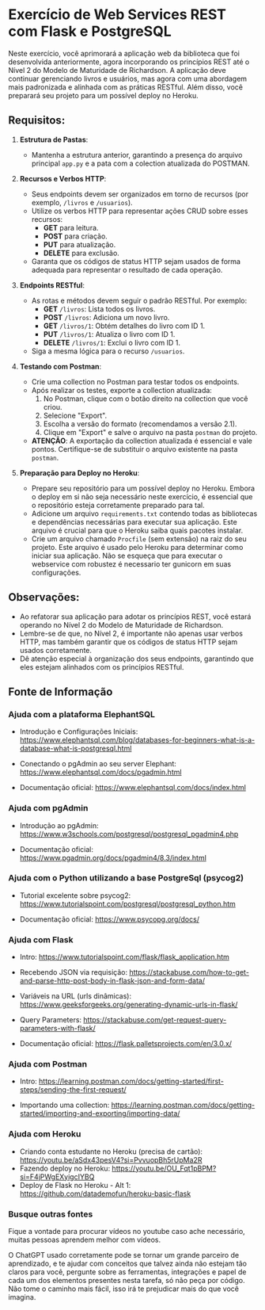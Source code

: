 # Exercício de Web Services REST com Flask e PostgreSQL

Neste exercício, você aprimorará a aplicação web da biblioteca que foi desenvolvida anteriormente, agora incorporando os princípios REST até o Nível 2 do Modelo de Maturidade de Richardson. A aplicação deve continuar gerenciando livros e usuários, mas agora com uma abordagem mais padronizada e alinhada com as práticas RESTful. Além disso, você preparará seu projeto para um possível deploy no Heroku.

## Requisitos:

1. **Estrutura de Pastas**:
    - Mantenha a estrutura anterior, garantindo a presença do arquivo principal `app.py` e a pata com a colection atualizada do POSTMAN.

2. **Recursos e Verbos HTTP**:
    - Seus endpoints devem ser organizados em torno de recursos (por exemplo, `/livros` e `/usuarios`).
    - Utilize os verbos HTTP para representar ações CRUD sobre esses recursos: 
        - **GET** para leitura.
        - **POST** para criação.
        - **PUT** para atualização.
        - **DELETE** para exclusão.
    - Garanta que os códigos de status HTTP sejam usados de forma adequada para representar o resultado de cada operação.

3. **Endpoints RESTful**:
    - As rotas e métodos devem seguir o padrão RESTful. Por exemplo:
        - **GET** `/livros`: Lista todos os livros.
        - **POST** `/livros`: Adiciona um novo livro.
        - **GET** `/livros/1`: Obtém detalhes do livro com ID 1.
        - **PUT** `/livros/1`: Atualiza o livro com ID 1.
        - **DELETE** `/livros/1`: Exclui o livro com ID 1.
    - Siga a mesma lógica para o recurso `/usuarios`.

4. **Testando com Postman**:
    - Crie uma collection no Postman para testar todos os endpoints.
    - Após realizar os testes, exporte a collection atualizada:
        1. No Postman, clique com o botão direito na collection que você criou.
        2. Selecione "Export".
        3. Escolha a versão do formato (recomendamos a versão 2.1).
        4. Clique em "Export" e salve o arquivo na pasta `postman` do projeto.
    - **ATENÇÃO**: A exportação da collection atualizada é essencial e vale pontos. Certifique-se de substituir o arquivo existente na pasta `postman`.

5. **Preparação para Deploy no Heroku**:
    - Prepare seu repositório para um possível deploy no Heroku. Embora o deploy em si não seja necessário neste exercício, é essencial que o repositório esteja corretamente preparado para tal.
    - Adicione um arquivo `requirements.txt` contendo todas as bibliotecas e dependências necessárias para executar sua aplicação. Este arquivo é crucial para que o Heroku saiba quais pacotes instalar.
    - Crie um arquivo chamado `Procfile` (sem extensão) na raiz do seu projeto. Este arquivo é usado pelo Heroku para determinar como iniciar sua aplicação. Não se esqueça que para executar o webservice com robustez é necessario ter gunicorn em suas configurações.

## Observações:

- Ao refatorar sua aplicação para adotar os princípios REST, você estará operando no Nível 2 do Modelo de Maturidade de Richardson.
- Lembre-se de que, no Nível 2, é importante não apenas usar verbos HTTP, mas também garantir que os códigos de status HTTP sejam usados corretamente.
- Dê atenção especial à organização dos seus endpoints, garantindo que eles estejam alinhados com os princípios RESTful.


## Fonte de Informação

### Ajuda com a plataforma ElephantSQL

- Introdução e Configurações Iniciais: https://www.elephantsql.com/blog/databases-for-beginners-what-is-a-database-what-is-postgresql.html

- Conectando o pgAdmin ao seu server Elephant: https://www.elephantsql.com/docs/pgadmin.html

- Documentação oficial: https://www.elephantsql.com/docs/index.html

### Ajuda com pgAdmin

- Introdução ao pgAdmin: https://www.w3schools.com/postgresql/postgresql_pgadmin4.php

- Documentação oficial: https://www.pgadmin.org/docs/pgadmin4/8.3/index.html

### Ajuda com o Python utilizando a base PostgreSql (psycog2)

- Tutorial excelente sobre psycog2: https://www.tutorialspoint.com/postgresql/postgresql_python.htm

- Documentação oficial: https://www.psycopg.org/docs/

### Ajuda com Flask

- Intro: https://www.tutorialspoint.com/flask/flask_application.htm

- Recebendo JSON via requisição: https://stackabuse.com/how-to-get-and-parse-http-post-body-in-flask-json-and-form-data/

- Variáveis na URL (urls dinâmicas): https://www.geeksforgeeks.org/generating-dynamic-urls-in-flask/

- Query Parameters: https://stackabuse.com/get-request-query-parameters-with-flask/

- Documentação oficial: https://flask.palletsprojects.com/en/3.0.x/

### Ajuda com Postman

- Intro: https://learning.postman.com/docs/getting-started/first-steps/sending-the-first-request/

- Importando uma collection: https://learning.postman.com/docs/getting-started/importing-and-exporting/importing-data/


### Ajuda com Heroku

- Criando conta estudante no Heroku (precisa de cartão): https://youtu.be/aSdx43pesV4?si=PvvuopBh5rUpMa2R
- Fazendo deploy no Heroku: https://youtu.be/OU_Fqt1pBPM?si=F4jPWgEXyigcIYBQ
- Deploy de Flask no Heroku - Alt 1: https://github.com/datademofun/heroku-basic-flask 


### Busque outras fontes

Fique a vontade para procurar vídeos no youtube caso ache necessário, muitas pessoas aprendem melhor com vídeos.

O ChatGPT usado corretamente pode se tornar um grande parceiro de aprendizado, e te ajudar com conceitos que talvez ainda não estejam tão claros para você, pergunte sobre as ferramentas, integrações e papel de cada um dos elementos presentes nesta tarefa, só não peça por código. Não tome o caminho mais fácil, isso irá te prejudicar mais do que você imagina.
